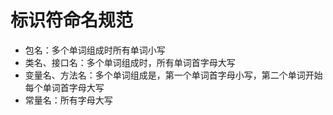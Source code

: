 # 标识符命名规范

- 包名：多个单词组成时所有单词小写
- 类名、接口名：多个单词组成时，所有单词首字母大写
- 变量名、方法名：多个单词组成是，第一个单词首字母小写，第二个单词开始每个单词首字母大写
- 常量名：所有字母大写

